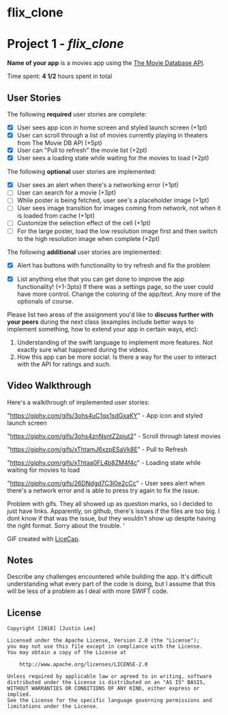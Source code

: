 # flix_clone

# Project 1 - *flix_clone*

**Name of your app** is a movies app using the [The Movie Database API](http://docs.themoviedb.apiary.io/#).

Time spent: **4 1/2** hours spent in total

## User Stories

The following **required** user stories are complete:

- [x] User sees app icon in home screen and styled launch screen (+1pt)
- [x] User can scroll through a list of movies currently playing in theaters from The Movie DB API (+5pt)
- [x] User can "Pull to refresh" the movie list (+2pt)
- [x] User sees a loading state while waiting for the movies to load (+2pt)

The following **optional** user stories are implemented:

- [x] User sees an alert when there's a networking error (+1pt)
- [ ] User can search for a movie (+3pt)
- [ ] While poster is being fetched, user see's a placeholder image (+1pt)
- [ ] User sees image transition for images coming from network, not when it is loaded from cache (+1pt)
- [ ] Customize the selection effect of the cell (+1pt)
- [ ] For the large poster, load the low resolution image first and then switch to the high resolution image when complete (+2pt)

The following **additional** user stories are implemented:
-[x] Alert has buttons with functionality to try refresh and fix the problem

- [x] List anything else that you can get done to improve the app functionality! (+1-3pts)
   If there was a settings page, so the user could have more control. Change the coloring of the app/text.
   Any more of the optionals of course. 

Please list two areas of the assignment you'd like to **discuss further with your peers** during the next class (examples include better ways to implement something, how to extend your app in certain ways, etc):

1. Understanding of the swift language to implement more features. Not exactly sure what happened during the videos.
2. How this app can be more social. Is there a way for the user to interact with the API for ratings and such.

## Video Walkthrough

Here's a walkthrough of implemented user stories:

"https://giphy.com/gifs/3ohs4uC1qx1sdGxaKY" - App icon and styled launch screen


"https://giphy.com/gifs/3ohs4znNsntZ2piut2" - Scroll through latest movies


"https://giphy.com/gifs/xThtamJ6xzpESaVk8E" - Pull to Refresh


"https://giphy.com/gifs/xThtaa0FL4b8ZM4f4c" - Loading state while waiting for movies to load


"https://giphy.com/gifs/26DNdgd7C3l0e2cCc" - User sees alert when there's a network error and is able to press try again to fix the issue. 

Problem with gifs. They all showed up as question marks, so I decided to just have links. Apparently, on github, there's issues if the files are too big. I dont know if that was the issue, but they wouldn't show up despite having the right format. Sorry about the trouble. '



GIF created with [LiceCap](http://www.cockos.com/licecap/).

## Notes

Describe any challenges encountered while building the app.
    It's difficult understanding what every part of the code is doing, but I assume that this will be less of a problem as I deal with more SWIFT code. 
## License

    Copyright [2018] [Justin Lee]

    Licensed under the Apache License, Version 2.0 (the "License");
    you may not use this file except in compliance with the License.
    You may obtain a copy of the License at

        http://www.apache.org/licenses/LICENSE-2.0

    Unless required by applicable law or agreed to in writing, software
    distributed under the License is distributed on an "AS IS" BASIS,
    WITHOUT WARRANTIES OR CONDITIONS OF ANY KIND, either express or implied.
    See the License for the specific language governing permissions and
    limitations under the License.
